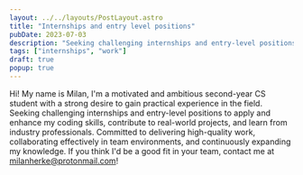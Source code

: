 ```yaml
---
layout: ../../layouts/PostLayout.astro
title: "Internships and entry level positions"
pubDate: 2023-07-03
description: "Seeking challenging internships and entry-level positions to apply and enhance my coding skills"
tags: ["internships", "work"]
draft: true
popup: true
---
```


Hi! My name is Milan, I'm a motivated and ambitious second-year CS student with a strong desire to gain practical experience in the field. Seeking challenging internships and entry-level positions to apply and enhance my coding skills, contribute to real-world projects, and learn from industry professionals. Committed to delivering high-quality work, collaborating effectively in team environments, and continuously expanding my knowledge. If you think I'd be a good fit in your team, contact me at milanherke@protonmail.com!
